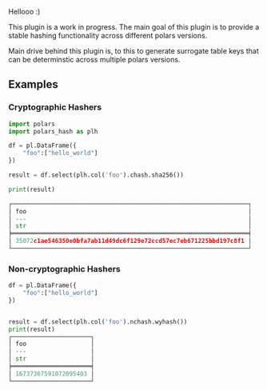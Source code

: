 Hellooo :)

This plugin is a work in progress. The main goal of this plugin is to provide a stable hashing functionality across different polars versions.

Main drive behind this plugin is, to this to generate surrogate table keys that can be determinstic across multiple polars versions.


## Examples
### Cryptographic Hashers

```python
import polars
import polars_hash as plh

df = pl.DataFrame({
    "foo":["hello_world"]
})

result = df.select(plh.col('foo').chash.sha256())

print(result)

┌──────────────────────────────────────────────────────────────────┐
│ foo                                                              │
│ ---                                                              │
│ str                                                              │
╞══════════════════════════════════════════════════════════════════╡
│ 35072c1ae546350e0bfa7ab11d49dc6f129e72ccd57ec7eb671225bbd197c8f1 │
└──────────────────────────────────────────────────────────────────┘
```

### Non-cryptographic Hashers
```python
df = pl.DataFrame({
    "foo":["hello_world"]
})


result = df.select(plh.col('foo').nchash.wyhash())
print(result)
┌──────────────────────┐
│ foo                  │
│ ---                  │
│ str                  │
╞══════════════════════╡
│ 16737367591072095403 │
└──────────────────────┘

```
